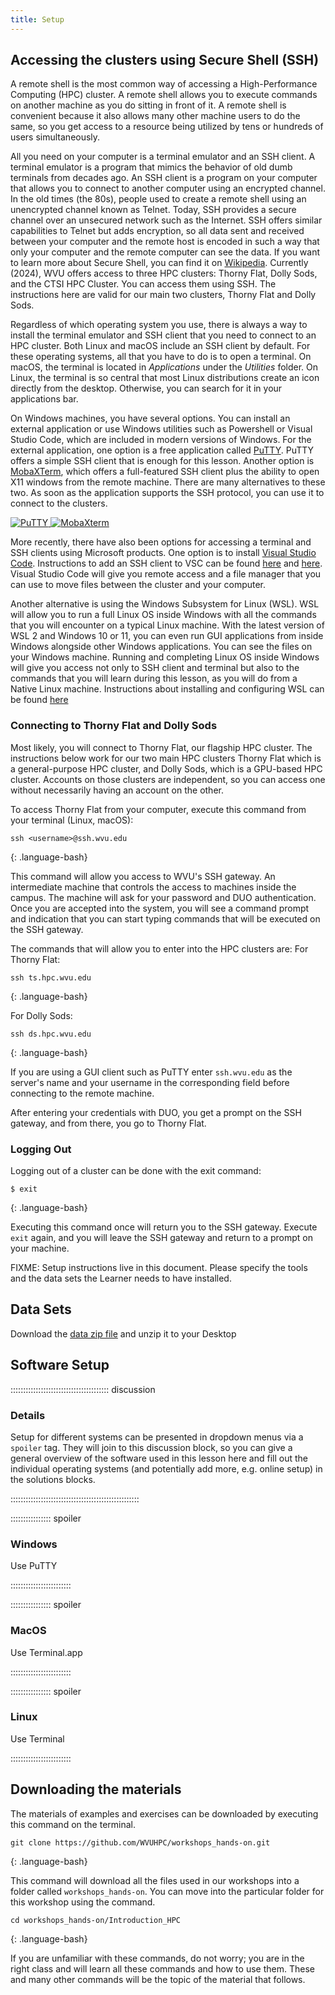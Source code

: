 ```yaml
---
title: Setup
---
```


## Accessing the clusters using Secure Shell (SSH)

A remote shell is the most common way of accessing a High-Performance Computing (HPC) cluster.
A remote shell allows you to execute commands on another machine as you do sitting in front of it. A remote shell is convenient because it also allows many other machine users to do the same, so you get access to a resource being utilized by tens or hundreds of users simultaneously.

All you need on your computer is a terminal emulator and an SSH client.
A terminal emulator is a program that mimics the behavior of old dumb terminals from decades ago. An SSH client is a program on your computer that allows you to connect to another computer using an encrypted channel. In the old times (the 80s), people used to create a remote shell using an unencrypted channel known as Telnet. Today, SSH provides a secure channel over an unsecured network such as the Internet. SSH offers similar capabilities to Telnet but adds encryption, so all data sent and received between your computer and the remote host is encoded in such a way that only your computer and the remote computer can see the data. If you want to learn more about Secure Shell, you can find it on [Wikipedia](https://en.wikipedia.org/wiki/Secure_Shell). Currently (2024), WVU offers access to three HPC clusters: Thorny Flat, Dolly Sods, and the CTSI HPC Cluster. You can access them using SSH. The instructions here are valid for our main two clusters, Thorny Flat and Dolly Sods.

Regardless of which operating system you use, there is always a way to install the terminal emulator and SSH client that you need to connect to an HPC cluster.
Both Linux and macOS include an SSH client by default. For these operating systems, all that you have to do is to open a terminal. On macOS, the terminal is located in *Applications* under the *Utilities* folder. On Linux, the terminal is so central that most Linux distributions create an icon directly from the desktop. Otherwise, you can search for it in your applications bar.

On Windows machines, you have several options. You can install an external application or use Windows utilities such as Powershell or Visual Studio Code, which are included in modern versions of Windows. For the external application, one option is a free application called [PuTTY](https://www.putty.org). PuTTY offers a simple SSH client that is enough for this lesson. Another option is [MobaXTerm](https://mobaxterm.mobatek.net), which offers a full-featured SSH client plus the ability to open X11 windows from the remote machine. There are many alternatives to these two. As soon as the application supports the SSH protocol, you can use it to connect to the clusters.

 <a href="{{ page.root }}/fig/PuTTY.png">
   <img src="{{ page.root }}/fig/PuTTY.png" alt="PuTTY" />
 </a>

 <a href="{{ page.root }}/fig/MobaXterm.png">
   <img src="{{ page.root }}/fig/MobaXterm.png" alt="MobaXterm" />
 </a>

More recently, there have also been options for accessing a terminal and SSH clients using Microsoft products. One option is to install [Visual Studio Code](https://code.visualstudio.com).
Instructions to add an SSH client to VSC can be found [here](https://code.visualstudio.com/docs/remote/ssh) and [here](https://code.visualstudio.com/learn/develop-cloud/ssh-lab-machines). Visual Studio Code will give you remote access and a file manager that you can use to move files between the cluster and your computer.

Another alternative is using the Windows Subsystem for Linux (WSL). WSL will allow you to run a full Linux OS inside Windows with all the commands that you will encounter on a typical Linux machine. With the latest version of WSL 2 and Windows 10 or 11, you can even run GUI applications from inside Windows alongside other Windows applications. You can see the files on your Windows machine. Running and completing Linux OS inside Windows will give you access not only to SSH client and terminal but also to the commands that you will learn during this lesson, as you will do from a Native Linux machine. Instructions about installing and configuring WSL can be found [here](https://docs.microsoft.com/en-us/windows/wsl/)

### Connecting to Thorny Flat and Dolly Sods

Most likely, you will connect to Thorny Flat, our flagship HPC cluster. The instructions below work for our two main HPC clusters Thorny Flat which is a general-purpose HPC cluster, and Dolly Sods, which is a GPU-based HPC cluster. Accounts on those clusters are independent, so you can access one without necessarily having an account on the other.

To access Thorny Flat from your computer, execute this command from your terminal (Linux, macOS):

~~~
ssh <username>@ssh.wvu.edu
~~~
{: .language-bash}

This command will allow you access to WVU's SSH gateway. An intermediate machine that controls the access to machines inside the campus. The machine will ask for your password and DUO authentication. Once you are accepted into the system, you will see a command prompt and indication that you can start typing commands that will be executed on the SSH gateway.

The commands that will allow you to enter into the HPC clusters are:
For Thorny Flat:

~~~
ssh ts.hpc.wvu.edu
~~~
{: .language-bash}

For Dolly Sods:

~~~
ssh ds.hpc.wvu.edu
~~~
{: .language-bash}


If you are using a GUI client such as PuTTY enter ``ssh.wvu.edu`` as the server's name and your username in the corresponding field before connecting to the remote machine.


After entering your credentials with DUO, you get a prompt on the SSH gateway, and from there, you go to Thorny Flat.


### Logging Out

Logging out of a cluster can be done with the exit command:

~~~
$ exit
~~~
{: .language-bash}

Executing this command once will return you to the SSH gateway. Execute `exit` again, and you will leave the SSH gateway and return to a prompt on your machine.


FIXME: Setup instructions live in this document. Please specify the tools and
the data sets the Learner needs to have installed.

## Data Sets

<!--
FIXME: place any data you want learners to use in `episodes/data` and then use
       a relative link ( [data zip file](data/lesson-data.zip) ) to provide a
       link to it, replacing the example.com link.
-->
Download the [data zip file](https://example.com/FIXME) and unzip it to your Desktop

## Software Setup

::::::::::::::::::::::::::::::::::::::: discussion

### Details

Setup for different systems can be presented in dropdown menus via a `spoiler`
tag. They will join to this discussion block, so you can give a general overview
of the software used in this lesson here and fill out the individual operating
systems (and potentially add more, e.g. online setup) in the solutions blocks.

:::::::::::::::::::::::::::::::::::::::::::::::::::

:::::::::::::::: spoiler

### Windows

Use PuTTY

::::::::::::::::::::::::

:::::::::::::::: spoiler

### MacOS

Use Terminal.app

::::::::::::::::::::::::


:::::::::::::::: spoiler

### Linux

Use Terminal

::::::::::::::::::::::::

## Downloading the materials

The materials of examples and exercises can be downloaded by executing this command on the terminal.

~~~
git clone https://github.com/WVUHPC/workshops_hands-on.git
~~~
{: .language-bash}

This command will download all the files used in our workshops into a folder called
`workshops_hands-on`. You can move into the particular folder for this workshop using the command.

~~~
cd workshops_hands-on/Introduction_HPC
~~~
{: .language-bash}

If you are unfamiliar with these commands, do not worry; you are in the right class and will learn all these commands and how to use them.
These and many other commands will be the topic of the material that follows.

